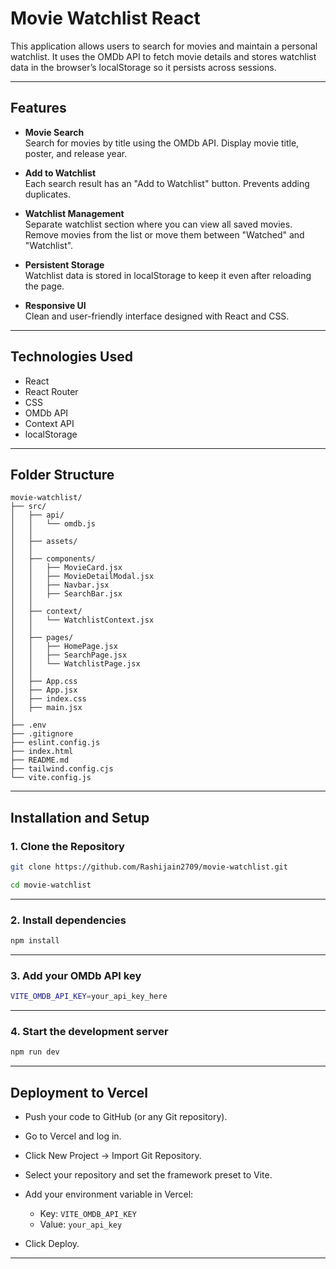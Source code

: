 # Movie Watchlist React

This application allows users to search for movies and maintain a personal watchlist. It uses the OMDb API to fetch movie details and stores watchlist data in the browser’s localStorage so it persists across sessions.

---

## Features

- **Movie Search**  
  Search for movies by title using the OMDb API. Display movie title, poster, and release year.

- **Add to Watchlist**  
  Each search result has an "Add to Watchlist" button. Prevents adding duplicates.

- **Watchlist Management**  
  Separate watchlist section where you can view all saved movies.  
  Remove movies from the list or move them between "Watched" and "Watchlist".

- **Persistent Storage**  
  Watchlist data is stored in localStorage to keep it even after reloading the page.

- **Responsive UI**  
  Clean and user-friendly interface designed with React and CSS.

---

## Technologies Used

- React
- React Router
- CSS
- OMDb API
- Context API
- localStorage

---

## Folder Structure

```
movie-watchlist/
├── src/
│   ├── api/
│   │   └── omdb.js
│   │
│   ├── assets/
│   │
│   ├── components/
│   │   ├── MovieCard.jsx
│   │   ├── MovieDetailModal.jsx
│   │   ├── Navbar.jsx
│   │   ├── SearchBar.jsx
│   │
│   ├── context/
│   │   └── WatchlistContext.jsx
│   │
│   ├── pages/
│   │   ├── HomePage.jsx
│   │   ├── SearchPage.jsx
│   │   └── WatchlistPage.jsx
│   │
│   ├── App.css
│   ├── App.jsx
│   ├── index.css
│   ├── main.jsx
│
├── .env
├── .gitignore
├── eslint.config.js
├── index.html
├── README.md
├── tailwind.config.cjs
└── vite.config.js
```

---

## Installation and Setup

### 1. Clone the Repository

```bash
git clone https://github.com/Rashijain2709/movie-watchlist.git

cd movie-watchlist
```

---

### 2. Install dependencies

```bash
npm install
```

---

### 3. Add your OMDb API key

```bash
VITE_OMDB_API_KEY=your_api_key_here
```

---

### 4. Start the development server

```bash
npm run dev
```

---

## Deployment to Vercel
- Push your code to GitHub (or any Git repository).

- Go to Vercel and log in.

- Click New Project → Import Git Repository.

- Select your repository and set the framework preset to Vite.

- Add your environment variable in Vercel:
  - Key: `VITE_OMDB_API_KEY`
  - Value: `your_api_key`

- Click Deploy.

---